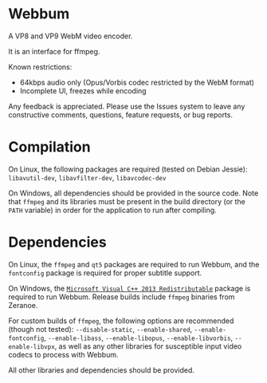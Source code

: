 # Webbum
A VP8 and VP9 WebM video encoder.

It is an interface for ffmpeg.

Known restrictions:  
* 64kbps audio only (Opus/Vorbis codec restricted by the WebM format)  
* Incomplete UI, freezes while encoding  

Any feedback is appreciated. Please use the Issues system to leave any constructive comments, questions, feature requests, or bug reports.

# Compilation
On Linux, the following packages are required (tested on Debian Jessie):  
`libavutil-dev`, `libavfilter-dev`, `libavcodec-dev`

On Windows, all dependencies should be provided in the source code. Note that `ffmpeg` and its libraries must be present in the build directory (or the `PATH` variable) in order for the application to run after compiling.

# Dependencies
On Linux, the `ffmpeg` and `qt5` packages are required to run Webbum, and the `fontconfig` package is required for proper subtitle support.

On Windows, the [`Microsoft Visual C++ 2013 Redistributable`](https://www.microsoft.com/en-ca/download/details.aspx?id=40784) package is required to run Webbum. Release builds include `ffmpeg` binaries from Zeranoe.

For custom builds of `ffmpeg`, the following options are recommended (though not tested): `--disable-static`, `--enable-shared`, `--enable-fontconfig`, `--enable-libass`, `--enable-libopus`, `--enable-libvorbis`, `--enable-libvpx`, as well as any other libraries for susceptible input video codecs to process with Webbum.

All other libraries and dependencies should be provided.
